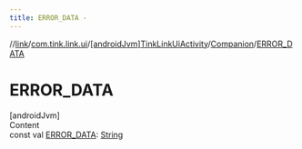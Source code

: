 ```yaml
---
title: ERROR_DATA -
---
```

//[link](../../../index.md)/[com.tink.link.ui](../../index.md)/[[androidJvm]TinkLinkUiActivity](../index.md)/[Companion](index.md)/[ERROR_DATA](-e-r-r-o-r_-d-a-t-a.md)



# ERROR_DATA  
[androidJvm]  
Content  
const val [ERROR_DATA](-e-r-r-o-r_-d-a-t-a.md): [String](https://kotlinlang.org/api/latest/jvm/stdlib/kotlin/-string/index.html)  



